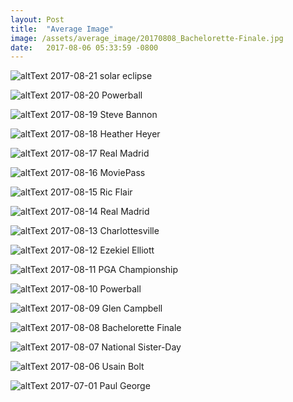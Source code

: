 ```yaml
---
layout: Post
title:  "Average Image"
image: /assets/average_image/20170808_Bachelorette-Finale.jpg
date:   2017-08-06 05:33:59 -0800
---
```


![altText](/assets/average_image/20170821_solar-eclipse.jpg)
2017-08-21 solar eclipse

![altText](/assets/average_image/20170820_Powerball.jpg)
2017-08-20 Powerball

![altText](/assets/average_image/20170819_Steve-Bannon.jpg)
2017-08-19 Steve Bannon

![altText](/assets/average_image/20170818_Heather-Heyer.jpg)
2017-08-18 Heather Heyer

![altText](/assets/average_image/20170817_Real-Madrid.jpg)
2017-08-17 Real Madrid

![altText](/assets/average_image/20170816_MoviePass.jpg)
2017-08-16 MoviePass

![altText](/assets/average_image/20170815_Ric-Flair.jpg)
2017-08-15 Ric Flair

![altText](/assets/average_image/20170814_Real-Madrid.jpg)
2017-08-14 Real Madrid

![altText](/assets/average_image/20170813_Charlottesville.jpg)
2017-08-13 Charlottesville

![altText](/assets/average_image/20170812_Ezekiel-Elliott.jpg)
2017-08-12 Ezekiel Elliott

![altText](/assets/average_image/20170811_PGA-Championship.jpg)
2017-08-11 PGA Championship

![altText](/assets/average_image/20170810_Powerball.jpg)
2017-08-10 Powerball

![altText](/assets/average_image/20170809_Glen-Campbell.jpg)
2017-08-09 Glen Campbell

![altText](/assets/average_image/20170808_Bachelorette-Finale.jpg)
2017-08-08 Bachelorette Finale

![altText](/assets/average_image/20170807_National-Sister-Day.jpg)
2017-08-07 National Sister-Day

![altText](/assets/average_image/20170806_Usain-Bolt.jpg)
2017-08-06 Usain Bolt

![altText](/assets/average_image/20170701_Paul-George.jpg)
2017-07-01 Paul George
